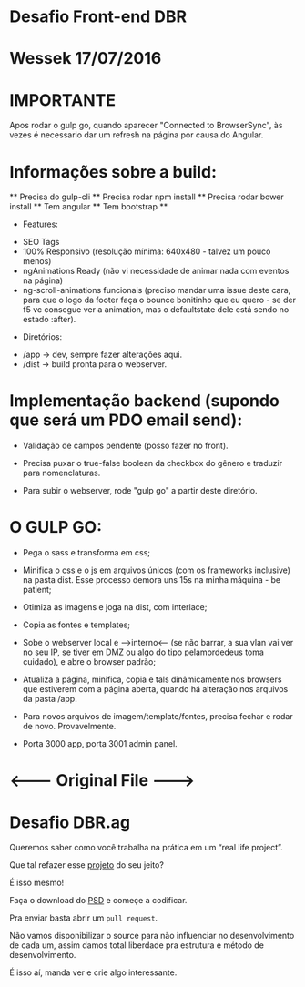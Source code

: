 # Desafio Front-end DBR
# Wessek 17/07/2016

# IMPORTANTE

Apos rodar o gulp go, quando aparecer "Connected to BrowserSync", às vezes é necessario dar um refresh na página por causa do Angular.

# Informações sobre a build:

** Precisa do gulp-cli **
Precisa rodar npm install **
Precisa rodar bower install **
Tem angular **
Tem bootstrap **

- Features:

* SEO Tags
* 100% Responsivo (resolução mínima: 640x480 - talvez um pouco menos)
* ngAnimations Ready (não vi necessidade de animar nada com eventos na página)
* ng-scroll-animations funcionais (preciso mandar uma issue deste cara, para que o logo da footer faça o bounce bonitinho que eu quero - se der f5 vc consegue ver a animation, mas o defaultstate dele está sendo no estado :after).

- Diretórios:

* /app -> dev, sempre fazer alterações aqui.
* /dist -> build pronta para o webserver.

# Implementação backend (supondo que será um PDO email send):

* Validação de campos pendente (posso fazer no front).
* Precisa puxar o true-false boolean da checkbox do gênero e traduzir para nomenclaturas.

* Para subir o webserver, rode "gulp go" a partir deste diretório.

# O GULP GO:

* Pega o sass e transforma em css;
* Minifica o css e o js em arquivos únicos (com os frameworks inclusive) na pasta dist. Esse processo demora uns 15s na minha máquina - be patient;
* Otimiza as imagens e joga na dist, com interlace;
* Copia as fontes e templates;
* Sobe o webserver local e -->interno<-- (se não barrar, a sua vlan vai ver no seu IP, se tiver em DMZ ou algo do tipo pelamordedeus toma cuidado), e abre o browser padrão;
* Atualiza a página, minifica, copia e tals dinâmicamente nos browsers que estiverem com a página aberta, quando há alteração nos arquivos da pasta /app.
* Para novos arquivos de imagem/template/fontes, precisa fechar e rodar de novo. Provavelmente.

* Porta 3000 app, porta 3001 admin panel.

# <--- Original File --->

Desafio DBR.ag
================

Queremos saber como você trabalha na prática em um “real life project”.  

Que tal refazer esse [projeto][1] do seu jeito?

É isso mesmo!

Faça o download do [PSD][2] e começe a codificar.

Pra enviar basta abrir um `pull request`.

Não vamos disponibilizar o source para não influenciar no desenvolvimento de cada um, assim damos total liberdade pra estrutura e método de desenvolvimento.

É isso aí, manda ver e crie algo interessante.


  [1]: http://vagas.dbr.ag/front
  [2]: http://vagas.dbr.ag/frontend/dbrag_desafio.zip
